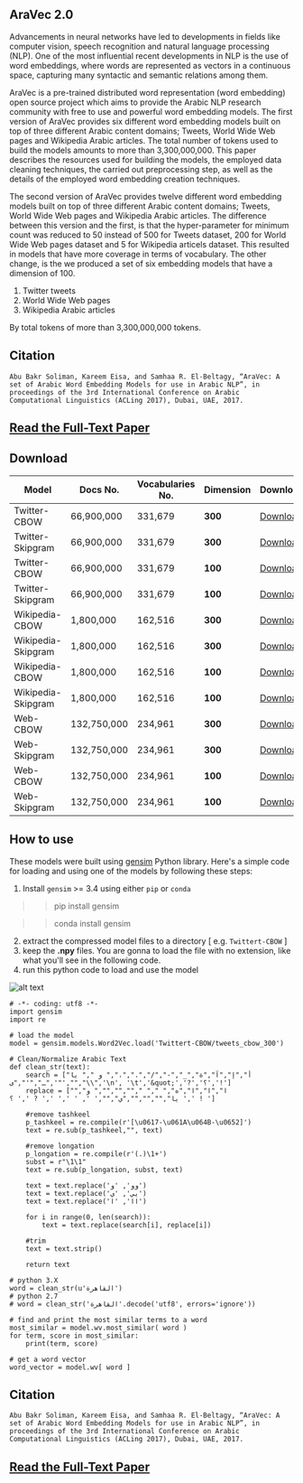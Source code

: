## AraVec 2.0
Advancements in neural networks have led to developments in fields like computer vision, speech recognition and natural
language processing (NLP). One of the most influential recent developments in NLP is the use of word embeddings, where
words are represented as vectors in a continuous space, capturing many syntactic and semantic relations among them.

AraVec is a pre-trained distributed word representation (word embedding) open source project which aims to provide the Arabic NLP
research community with free to use and powerful word embedding models. The first version of AraVec provides six different
word embedding models built on top of three different Arabic content domains; Tweets, World Wide Web pages and Wikipedia
Arabic articles. The total number of tokens used to build the models amounts to more than 3,300,000,000. This paper describes
the resources used for building the models, the employed data cleaning techniques, the carried out preprocessing step, as well as
the details of the employed word embedding creation techniques.

The second version of AraVec provides twelve different word embedding models built on top of three different Arabic content domains; Tweets, World Wide Web pages and Wikipedia Arabic articles. The difference between this version and the first, is that the hyper-parameter for minimum count was reduced to 50 instead of 500 for Tweets dataset, 200 for World Wide Web pages dataset and 5 for Wikipedia articels dataset. This resulted in models that have more coverage in terms of vocabulary.  The other change, is the we produced a set of six  embedding models  that have a dimension  of 100.

1. Twitter tweets
2. World Wide Web pages
3. Wikipedia Arabic articles

By total tokens of more than 3,300,000,000 tokens.


## Citation
`Abu Bakr Soliman, Kareem Eisa, and Samhaa R. El-Beltagy, “AraVec: A set of Arabic Word Embedding Models for use in Arabic NLP”, in proceedings of the 3rd International Conference on Arabic Computational Linguistics (ACLing 2017), Dubai, UAE, 2017.`

## [Read the Full-Text Paper](https://www.researchgate.net/publication/319880027_AraVec_A_set_of_Arabic_Word_Embedding_Models_for_use_in_Arabic_NLP)

## Download
Model        	  | Docs No.             | Vocabularies No.    | Dimension		| Download      |   Mirror-1 |
-----        	  | --------             | ----------          | ---------	    | --------- 	| --------   |
Twitter-CBOW          | 66,900,000           | 331,679 | **300**	        | [Download](https://archive.org/download/aravec2.0/tweet_cbow_300.zip) |	[Download](https://mega.nz/#!WeQE0RJA!uKUhthqnuvK-ZnAQM03aJMlxC6PAL_aCCeArCMAv74s) |
Twitter-Skipgram          | 66,900,000           | 331,679 | **300**	        | [Download](https://archive.org/download/aravec2.0/tweets_sg_300.zip) |	[Download](https://mega.nz/#!iHxwhTiI!BYdyAlQ3PwpyPOgXlFm1X0kyHFk-ZqgGYrlTnhR7D4Y) |
Twitter-CBOW          | 66,900,000           | 331,679 | **100**	        | [Download](https://archive.org/download/aravec2.0/tweet_cbow_100.zip) |	[Download](https://mega.nz/#!jaonmTLJ!0VYC7tmxqNLADkUR12UC5eZgfkgLb68L29beB9hPWPA) |
Twitter-Skipgram           | 66,900,000           | 331,679 | **100**	        | [Download](https://archive.org/download/aravec2.0/tweets_sg_100.zip) |	[Download](https://mega.nz/#!SCoUwbZY!XtvUrUzSrme6tEhjhTzj2vy4V3s-QWu0sm4z-444NtE) |
Wikipedia-CBOW          | 1,800,000           | 162,516 | **300**	        | [Download](https://archive.org/download/aravec2.0/wiki_cbow_300.zip) |	[Download](https://mega.nz/#!7CZSjYoC!-7xcdzLTanz84ut0Rr8v3Gyx7oMbvKiyLQ5JlkEKgak) |
Wikipedia-Skipgram          | 1,800,000           | 162,516 | **300**	        | [Download](https://archive.org/download/aravec2.0/wiki_sg_300.zip) |	[Download](https://mega.nz/#!aShj0JoK!b8syMc7cN4rowrmZteJhDSbnO51ebF2zLZDRdiFrK3w) |
Wikipedia-CBOW          | 1,800,000           | 162,516 | **100**	        | [Download](https://archive.org/download/aravec2.0/wiki_cbow_100.zip) |	[Download](https://mega.nz/#!mOZxiIJR!Sc9SDB3Ega73ourb1YQwC9W9ypMt_sL7dZ5ghFMdrik) |
Wikipedia-Skipgram          | 1,800,000           | 162,516 | **100**	        | [Download](https://archive.org/download/aravec2.0/wiki_sg_100.zip) |	[Download](https://mega.nz/#!ufB0XKjA!WgQprLwZ-K3lHe6HIwcFv6lLA106pxGsMl6ykMaNKQI) |
Web-CBOW          | 132,750,000           | 234,961 | **300**	        | [Download](https://archive.org/download/aravec2.0/www_cbow_300.zip) |	[Download](https://mega.nz/#!7a4jDYLA!8zeNo051VMmy6ersbyj_LKzjJbXMWH_7VXFvtFUf_34) |
Web-Skipgram          | 132,750,000           | 234,961 | **300**	        | [Download](https://archive.org/download/aravec2.0/www_sg_300.zip) |	[Download](https://mega.nz/#!qKQV0TSB!K1YwoPcMKDciGtXE9bTVsPCxD287F3HinwKSnOzDs9E) |
Web-CBOW          | 132,750,000           | 234,961 | **100**	        | [Download](https://archive.org/download/aravec2.0/www_cbow_100.zip) |	[Download](https://mega.nz/#!CSxBhbwC!u48wl0afugBWSuVAebsIAI5ZAjjTzzF9ivAAxuVfA2I) |
Web-Skipgram          | 132,750,000           | 234,961 | **100**	        | [Download](https://archive.org/download/aravec2.0/www_sg_100.zip) |	[Download](https://mega.nz/#!PCJDTYQR!jQbf1k8soulRD1mdEziXSDr0wwFUHOJEmzzaV4uwD5g) |



## How to use
These models were built using [gensim](https://radimrehurek.com/gensim/models/word2vec.html) Python library. Here's a simple code for loading and using
one of the models by following these steps:
1. Install `gensim` >= 3.4 using either `pip` or `conda`

>> pip install gensim

>> conda install gensim

2. extract the compressed model files to a directory [ e.g. `Twittert-CBOW` ]
3. keep the **.npy** files. You are gonna to load the file with no extension, like what you'll see in the following code.
4. run this python code to load and use the model

![alt text](https://raw.githubusercontent.com/bakrianoo/aravec/master/assets/how.jpg)

```
# -*- coding: utf8 -*-
import gensim
import re

# load the model
model = gensim.models.Word2Vec.load('Twittert-CBOW/tweets_cbow_300')

# Clean/Normalize Arabic Text
def clean_str(text):
    search = ["أ","إ","آ","ة","_","-","/",".","،"," و "," يا ",'"',"ـ","'","ى","\\",'\n', '\t','&quot;','?','؟','!']
    replace = ["ا","ا","ا","ه"," "," ","","",""," و"," يا","","","","ي","",' ', ' ',' ',' ? ',' ؟ ',' ! ']
    
    #remove tashkeel
    p_tashkeel = re.compile(r'[\u0617-\u061A\u064B-\u0652]')
    text = re.sub(p_tashkeel,"", text)
    
    #remove longation
    p_longation = re.compile(r'(.)\1+')
    subst = r"\1\1"
    text = re.sub(p_longation, subst, text)
    
    text = text.replace('وو', 'و')
    text = text.replace('يي', 'ي')
    text = text.replace('اا', 'ا')
    
    for i in range(0, len(search)):
        text = text.replace(search[i], replace[i])
    
    #trim    
    text = text.strip()

    return text

# python 3.X
word = clean_str(u'القاهرة')
# python 2.7
# word = clean_str('القاهرة'.decode('utf8', errors='ignore'))

# find and print the most similar terms to a word
most_similar = model.wv.most_similar( word )
for term, score in most_similar:
	print(term, score)
	
# get a word vector
word_vector = model.wv[ word ]

```

## Citation
`Abu Bakr Soliman, Kareem Eisa, and Samhaa R. El-Beltagy, “AraVec: A set of Arabic Word Embedding Models for use in Arabic NLP”, in proceedings of the 3rd International Conference on Arabic Computational Linguistics (ACLing 2017), Dubai, UAE, 2017.`

## [Read the Full-Text Paper](https://www.researchgate.net/publication/319880027_AraVec_A_set_of_Arabic_Word_Embedding_Models_for_use_in_Arabic_NLP)